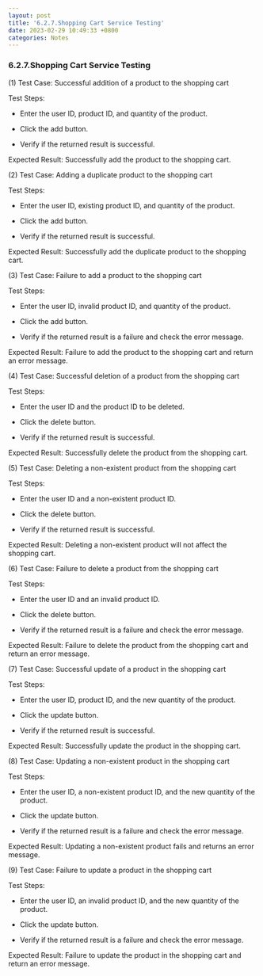 ```yaml
---
layout: post
title: '6.2.7.Shopping Cart Service Testing'
date: 2023-02-29 10:49:33 +0800
categories: Notes
---
```


### 6.2.7.Shopping Cart Service Testing


(1) Test Case: Successful addition of a product to the shopping cart

Test Steps:

- Enter the user ID, product ID, and quantity of the product.

- Click the add button.

- Verify if the returned result is successful.

Expected Result: Successfully add the product to the shopping cart.

(2) Test Case: Adding a duplicate product to the shopping cart

Test Steps:

- Enter the user ID, existing product ID, and quantity of the product.

- Click the add button.

- Verify if the returned result is successful.

Expected Result: Successfully add the duplicate product to the shopping cart.

(3) Test Case: Failure to add a product to the shopping cart

Test Steps:

- Enter the user ID, invalid product ID, and quantity of the product.

- Click the add button.

- Verify if the returned result is a failure and check the error message.

Expected Result: Failure to add the product to the shopping cart and return an error message.

(4) Test Case: Successful deletion of a product from the shopping cart

Test Steps:

- Enter the user ID and the product ID to be deleted.

- Click the delete button.

- Verify if the returned result is successful.

Expected Result: Successfully delete the product from the shopping cart.

(5) Test Case: Deleting a non-existent product from the shopping cart

Test Steps:

- Enter the user ID and a non-existent product ID.

- Click the delete button.

- Verify if the returned result is successful.

Expected Result: Deleting a non-existent product will not affect the shopping cart.

(6) Test Case: Failure to delete a product from the shopping cart

Test Steps:

- Enter the user ID and an invalid product ID.

- Click the delete button.

- Verify if the returned result is a failure and check the error message.

Expected Result: Failure to delete the product from the shopping cart and return an error message.

(7) Test Case: Successful update of a product in the shopping cart

Test Steps:

- Enter the user ID, product ID, and the new quantity of the product.

- Click the update button.

- Verify if the returned result is successful.

Expected Result: Successfully update the product in the shopping cart.

(8) Test Case: Updating a non-existent product in the shopping cart

Test Steps:

- Enter the user ID, a non-existent product ID, and the new quantity of the product.

- Click the update button.

- Verify if the returned result is a failure and check the error message.

Expected Result: Updating a non-existent product fails and returns an error message.

(9) Test Case: Failure to update a product in the shopping cart

Test Steps:

- Enter the user ID, an invalid product ID, and the new quantity of the product.

- Click the update button.

- Verify if the returned result is a failure and check the error message.

Expected Result: Failure to update the product in the shopping cart and return an error message.

